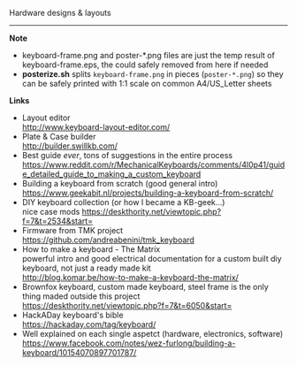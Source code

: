 Hardware designs & layouts

---
**Note**
- keyboard-frame.png and poster-*.png files are just the temp result of keyboard-frame.eps, the could safely removed from here if needed
- **posterize.sh** splits `keyboard-frame.png` in pieces (`poster-*.png`) so they can be safely printed with 1:1 scale on common A4/US_Letter sheets


**Links**
- Layout editor<br>
  http://www.keyboard-layout-editor.com/
- Plate & Case builder<br>
  http://builder.swillkb.com/
- Best guide *ever*, tons of suggestions in the entire process<br>
  https://www.reddit.com/r/MechanicalKeyboards/comments/4l0p41/guide_detailed_guide_to_making_a_custom_keyboard
- Building a keyboard from scratch (good general intro)<br>
  https://www.geekabit.nl/projects/building-a-keyboard-from-scratch/
- DIY keyboard collection (or how I became a KB-geek...)<br>
  nice case mods https://deskthority.net/viewtopic.php?f=7&t=2534&start=
- Firmware from TMK project<br>
  https://github.com/andreabenini/tmk_keyboard
- How to make a keyboard - The Matrix<br>
  powerful intro and good electrical documentation for a custom built diy keyboard, not just a ready made kit<br>
  http://blog.komar.be/how-to-make-a-keyboard-the-matrix/
- Brownfox keyboard, custom made keyboard, steel frame is the only thing maded outside this project<br>
  https://deskthority.net/viewtopic.php?f=7&t=6050&start=
- HackADay keyboard's bible<br>
  https://hackaday.com/tag/keyboard/
- Well explained on each single aspetct (hardware, electronics, software)
  https://www.facebook.com/notes/wez-furlong/building-a-keyboard/10154070897701787/
